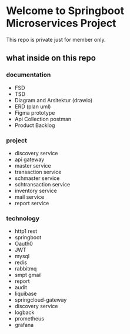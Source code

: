 # Welcome to Springboot Microservices Project

This repo is private just for member only.

## what inside on this repo

### documentation
- FSD
- TSD
- Diagram and Arsitektur (drawio)
- ERD (plan uml)
- Figma prototype
- Api Collection postman
- Product Backlog

### project
- discovery service
- api gateway
- master service
- transaction service
- schmaster service
- schtransaction service
- inventory service
- mail service
- report service

### technology
- http1 rest
- springboot
- Oauth0
- JWT
- mysql
- redis
- rabbitmq
- smpt gmail
- report
- audit
- liquibase 
- springcloud-gateway
- discovery service
- logback
- prometheus
- grafana

<!--
## Welcome👋 Happy Coding & Keep Learning 🚀

**Here are some ideas to get you started:**

🙋‍♀️ A short introduction - what is your organization all about?
🌈 Contribution guidelines - how can the community get involved?
👩‍💻 Useful resources - where can the community find your docs? Is there anything else the community should know?
🍿 Fun facts - what does your team eat for breakfast?
🧙 Remember, you can do mighty things with the power of [Markdown](https://guides.github.com/features/mastering-markdown/)
-->

